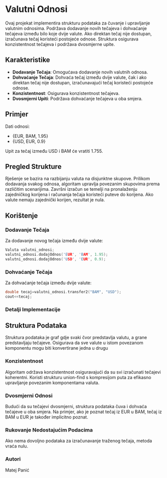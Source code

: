 # Valutni Odnosi

Ovaj projekat implementira strukturu podataka za čuvanje i upravljanje valutnim odnosima. Podržava dodavanje novih tečajeva i dohvaćanje tečajeva između bilo koje dvije valute. Ako direktan tečaj nije dostupan, izračunava tečaj koristeći postojeće odnose. Struktura osigurava konzistentnost tečajeva i podržava dvosmjerne upite.

## Karakteristike

- **Dodavanje Tečaja**: Omogućava dodavanje novih valutnih odnosa.
- **Dohvaćanje Tečaja**: Dohvaća tečaj između dvije valute, čak i ako direktan tečaj nije dostupan, izračunavajući tečaj koristeći postojeće odnose.
- **Konzistentnost**: Osigurava konzistentnost tečajeva.
- **Dvosmjerni Upiti**: Podržava dohvaćanje tečajeva u oba smjera.

## Primjer

Dati odnosi:
- {EUR, BAM, 1.95}
- {USD, EUR, 0.9}

Upit za tečaj između USD i BAM će vratiti 1.755.

## Pregled Strukture

Rješenje se bazira na razbijanju valuta na disjunktne skupove. Prilikom dodavanja svakog odnosa, algoritam upravlja povezanim skupovima prema različitim scenarijima. Završni izračun se temelji na pronalaženju zajedničkog korijena i računanja tečaja koristeći puteve do korijena. Ako valute nemaju zajednički korijen, rezultat je nula.

## Korištenje

### Dodavanje Tečaja

Za dodavanje novog tečaja između dvije valute:

```cpp
Valuta valutni_odnosi;
valutni_odnosi.dodajOdnos('EUR', 'BAM', 1.95);
valutni_odnosi.dodajOdnos('USD', 'EUR', 0.9);
```
### Dohvaćanje Tečaja

Za dohvaćanje tečaja između dvije valute:

```cpp
double tecaj=valutni_odnosi.transfer2("BAM", "USD");
cout<<tecaj;
```
### Detalji Implementacije

## Struktura Podataka

Struktura podataka je graf gdje svaki čvor predstavlja valutu, a grane predstavljaju tečajeve. Osigurava da sve valute u istom povezanom komponentu mogu biti konvertirane jedna u drugu

### Konzistentnost

Algoritam održava konzistentnost osiguravajući da su svi izračunati tečajevi koherentni. Koristi strukturu union-find s kompresijom puta za efikasno upravljanje povezanim komponentama valuta.

### Dvosmjerni Odnosi

Budući da su tečajevi dvosmjerni, struktura podataka čuva i dohvaća tečajeve u oba smjera. Na primjer, ako je poznat tečaj iz EUR u BAM, tečaj iz BAM u EUR je također implicitno poznat.

### Rukovanje Nedostajućim Podacima
Ako nema dovoljno podataka za izračunavanje traženog tečaja, metoda vraća nulu.

### Autori
Matej Panić



